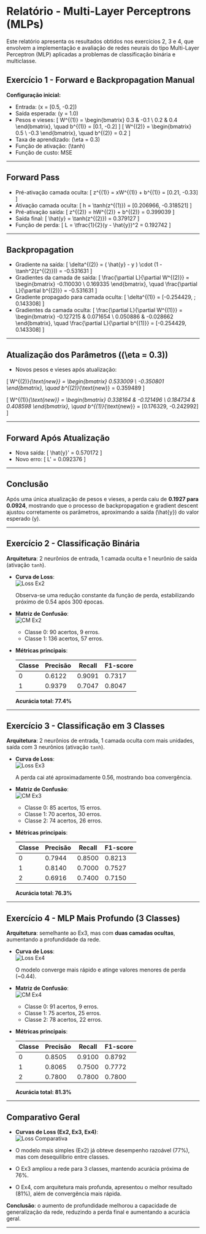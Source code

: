 # Relatório - Multi-Layer Perceptrons (MLPs)

Este relatório apresenta os resultados obtidos nos exercícios 2, 3 e 4, que envolvem a implementação e avaliação de redes neurais do tipo Multi-Layer Perceptron (MLP) aplicadas a problemas de classificação binária e multiclasse.

## Exercício 1 - Forward e Backpropagation Manual

**Configuração inicial:**
- Entrada: \(x = [0.5, -0.2]\)
- Saída esperada: \(y = 1.0\)
- Pesos e vieses:
  \[
  W^{(1)} =
  \begin{bmatrix}
  0.3 & -0.1 \\
  0.2 & 0.4
  \end{bmatrix}, \quad
  b^{(1)} = [0.1, -0.2]
  \]
  \[
  W^{(2)} =
  \begin{bmatrix}
  0.5 \\
  -0.3
  \end{bmatrix}, \quad
  b^{(2)} = 0.2
  \]
- Taxa de aprendizado: \(\eta = 0.3\)  
- Função de ativação: \(\tanh\)  
- Função de custo: MSE

---

## Forward Pass
- Pré-ativação camada oculta:
  \[
  z^{(1)} = xW^{(1)} + b^{(1)} = [0.21, -0.33]
  \]
- Ativação camada oculta:
  \[
  h = \tanh(z^{(1)}) = [0.206966, -0.318521]
  \]
- Pré-ativação saída:
  \[
  z^{(2)} = hW^{(2)} + b^{(2)} = 0.399039
  \]
- Saída final:
  \[
  \hat{y} = \tanh(z^{(2)}) = 0.379127
  \]
- Função de perda:
  \[
  L = \tfrac{1}{2}(y - \hat{y})^2 = 0.192742
  \]

---

## Backpropagation
- Gradiente na saída:
  \[
  \delta^{(2)} = ( \hat{y} - y ) \cdot (1 - \tanh^2(z^{(2)})) = -0.531631
  \]
- Gradientes da camada de saída:
  \[
  \frac{\partial L}{\partial W^{(2)}} =
  \begin{bmatrix}
  -0.110030 \\
   0.169335
  \end{bmatrix}, \quad
  \frac{\partial L}{\partial b^{(2)}} = -0.531631
  \]
- Gradiente propagado para camada oculta:
  \[
  \delta^{(1)} = [-0.254429, \; 0.143308]
  \]
- Gradientes da camada oculta:
  \[
  \frac{\partial L}{\partial W^{(1)}} =
  \begin{bmatrix}
  -0.127215 & 0.071654 \\
   0.050886 & -0.028662
  \end{bmatrix}, \quad
  \frac{\partial L}{\partial b^{(1)}} = [-0.254429, 0.143308]
  \]

---

## Atualização dos Parâmetros (\(\eta = 0.3\))
- Novos pesos e vieses após atualização:

\[
W^{(2)}_{\text{new}} =
\begin{bmatrix}
0.533009 \\
-0.350801
\end{bmatrix}, \quad
b^{(2)}_{\text{new}} = 0.359489
\]

\[
W^{(1)}_{\text{new}} =
\begin{bmatrix}
0.338164 & -0.121496 \\
0.184734 & 0.408598
\end{bmatrix}, \quad
b^{(1)}_{\text{new}} = [0.176329, -0.242992]
\]

---

## Forward Após Atualização
- Nova saída:
  \[
  \hat{y}' = 0.570172
  \]
- Novo erro:
  \[
  L' = 0.092376
  \]

---

## Conclusão
Após uma única atualização de pesos e vieses, a perda caiu de **0.1927 para 0.0924**, mostrando que o processo de backpropagation e gradient descent ajustou corretamente os parâmetros, aproximando a saída \(\hat{y}\) do valor esperado \(y\).


---

## Exercício 2 - Classificação Binária

**Arquitetura**: 2 neurônios de entrada, 1 camada oculta e 1 neurônio de saída (ativação `tanh`).

- **Curva de Loss**:  
  ![Loss Ex2](loss_ex2.png)

  Observa-se uma redução constante da função de perda, estabilizando próximo de 0.54 após 300 épocas.

- **Matriz de Confusão**:  
  ![CM Ex2](cm_ex2.png)

  - Classe 0: 90 acertos, 9 erros.  
  - Classe 1: 136 acertos, 57 erros.

- **Métricas principais**:

  | Classe | Precisão | Recall | F1-score |
  |--------|----------|--------|----------|
  | 0      | 0.6122   | 0.9091 | 0.7317   |
  | 1      | 0.9379   | 0.7047 | 0.8047   |

  **Acurácia total: 77.4%**

---

## Exercício 3 - Classificação em 3 Classes

**Arquitetura**: 2 neurônios de entrada, 1 camada oculta com mais unidades, saída com 3 neurônios (ativação `tanh`).

- **Curva de Loss**:  
  ![Loss Ex3](loss_ex3.png)

  A perda cai até aproximadamente 0.56, mostrando boa convergência.

- **Matriz de Confusão**:  
  ![CM Ex3](cm_ex3.png)

  - Classe 0: 85 acertos, 15 erros.  
  - Classe 1: 70 acertos, 30 erros.  
  - Classe 2: 74 acertos, 26 erros.  

- **Métricas principais**:

  | Classe | Precisão | Recall | F1-score |
  |--------|----------|--------|----------|
  | 0      | 0.7944   | 0.8500 | 0.8213   |
  | 1      | 0.8140   | 0.7000 | 0.7527   |
  | 2      | 0.6916   | 0.7400 | 0.7150   |

  **Acurácia total: 76.3%**

---

## Exercício 4 - MLP Mais Profundo (3 Classes)

**Arquitetura**: semelhante ao Ex3, mas com **duas camadas ocultas**, aumentando a profundidade da rede.

- **Curva de Loss**:  
  ![Loss Ex4](loss_ex4.png)

  O modelo converge mais rápido e atinge valores menores de perda (~0.44).

- **Matriz de Confusão**:  
  ![CM Ex4](cm_ex4.png)

  - Classe 0: 91 acertos, 9 erros.  
  - Classe 1: 75 acertos, 25 erros.  
  - Classe 2: 78 acertos, 22 erros.  

- **Métricas principais**:

  | Classe | Precisão | Recall | F1-score |
  |--------|----------|--------|----------|
  | 0      | 0.8505   | 0.9100 | 0.8792   |
  | 1      | 0.8065   | 0.7500 | 0.7772   |
  | 2      | 0.7800   | 0.7800 | 0.7800   |

  **Acurácia total: 81.3%**

---

## Comparativo Geral

- **Curvas de Loss (Ex2, Ex3, Ex4)**:  
  ![Loss Comparativa](loss_curves_all.png)

- O modelo mais simples (Ex2) já obteve desempenho razoável (77%), mas com desequilíbrio entre classes.  
- O Ex3 ampliou a rede para 3 classes, mantendo acurácia próxima de 76%.  
- O Ex4, com arquitetura mais profunda, apresentou o melhor resultado (81%), além de convergência mais rápida.  

**Conclusão**: o aumento de profundidade melhorou a capacidade de generalização da rede, reduzindo a perda final e aumentando a acurácia geral.

---
